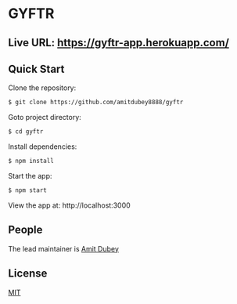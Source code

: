 # GYFTR

## Live URL: https://gyftr-app.herokuapp.com/
## Quick Start

  Clone the repository:

```bash
$ git clone https://github.com/amitdubey8888/gyftr
```

  Goto project directory:

```bash
$ cd gyftr
```

  Install dependencies:

```bash
$ npm install
```

  Start the app:

```bash
$ npm start
```

  View the app at: http://localhost:3000

## People

The lead maintainer is [Amit Dubey](https://github.com/amitdubey8888)

## License

  [MIT](LICENSE)
